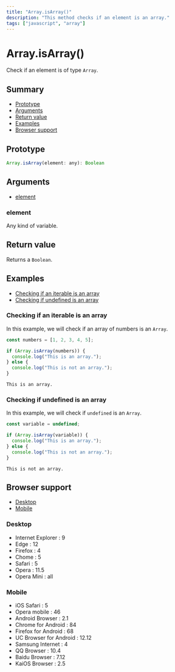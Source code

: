 ```yaml
---
title: "Array.isArray()"
description: "This method checks if an element is an array."
tags: ["javascript", "array"]
---
```


# Array.isArray()

Check if an element is of type `Array`.

## Summary

- [Prototype](#prototype)
- [Arguments](#arguments)
- [Return value](#return-value)
- [Examples](#examples)
- [Browser support](#browser-support)

## Prototype

```javascript
Array.isArray(element: any): Boolean
```

## Arguments

- [element](#element)

### element

Any kind of variable.

## Return value

Returns a `Boolean`.

## Examples

- [Checking if an iterable is an array](#checking-if-an-iterable-is-an-array)
- [Checking if undefined is an array](#checking-if-undefined-is-an-array)

### Checking if an iterable is an array

In this example, we will check if an array of numbers is an `Array`.

```javascript
const numbers = [1, 2, 3, 4, 5];

if (Array.isArray(numbers)) {
  console.log("This is an array.");
} else {
  console.log("This is not an array.");
}
```

```
This is an array.
```

### Checking if undefined is an array

In this example, we will check if `undefined` is an `Array`.

```javascript
const variable = undefined;

if (Array.isArray(variable)) {
  console.log("This is an array.");
} else {
  console.log("This is not an array.");
}
```

```
This is not an array.
```

## Browser support

- [Desktop](#desktop)
- [Mobile](#mobile)

### Desktop

- Internet Explorer : 9
- Edge : 12
- Firefox : 4
- Chome : 5
- Safari : 5
- Opera : 11.5
- Opera Mini : all

### Mobile

- iOS Safari : 5
- Opera mobile : 46
- Android Browser : 2.1
- Chrome for Android : 84
- Firefox for Android : 68
- UC Browser for Android : 12.12
- Samsung Internet : 4
- QQ Browser : 10.4
- Baidu Browser : 7.12
- KaiOS Browser : 2.5
